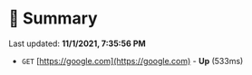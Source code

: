 # 📖 Summary
Last updated: **11/1/2021, 7:35:56 PM**

- `GET` [https://google.com](https://google.com) - **Up** (533ms)
